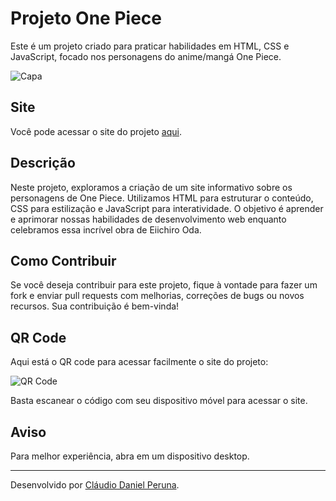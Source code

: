 # Projeto One Piece

Este é um projeto criado para praticar habilidades em HTML, CSS e JavaScript, focado nos personagens do anime/mangá One Piece.

![Capa](https://i.imgur.com/1Qkezlq.png)

## Site

Você pode acessar o site do projeto [aqui](https://cldaniel101.github.io/projeto-one-piece/).

## Descrição

Neste projeto, exploramos a criação de um site informativo sobre os personagens de One Piece. Utilizamos HTML para estruturar o conteúdo, CSS para estilização e JavaScript para interatividade. O objetivo é aprender e aprimorar nossas habilidades de desenvolvimento web enquanto celebramos essa incrível obra de Eiichiro Oda.

## Como Contribuir

Se você deseja contribuir para este projeto, fique à vontade para fazer um fork e enviar pull requests com melhorias, correções de bugs ou novos recursos. Sua contribuição é bem-vinda!

## QR Code

Aqui está o QR code para acessar facilmente o site do projeto:

![QR Code](https://api.qrserver.com/v1/create-qr-code/?size=150x150&data=https://cldaniel101.github.io/projeto-one-piece/)

Basta escanear o código com seu dispositivo móvel para acessar o site.

## Aviso

Para melhor experiência, abra em um dispositivo desktop.

---

Desenvolvido por [Cláudio Daniel Peruna](https://github.com/cldaniel101).
